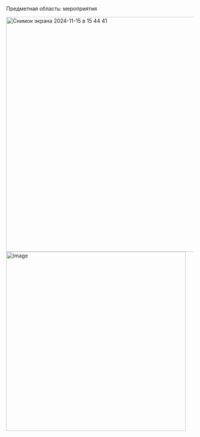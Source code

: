 Предметная область: мероприятия

<img width="632" alt="Снимок экрана 2024-11-15 в 15 44 41" src="https://github.com/user-attachments/assets/4a4db5db-9be0-4dae-ab83-106624d10d37">


<img width="482" alt="image" src="https://github.com/user-attachments/assets/b9c1852e-d9d9-4d4d-8ac2-cc409927f2fb">
